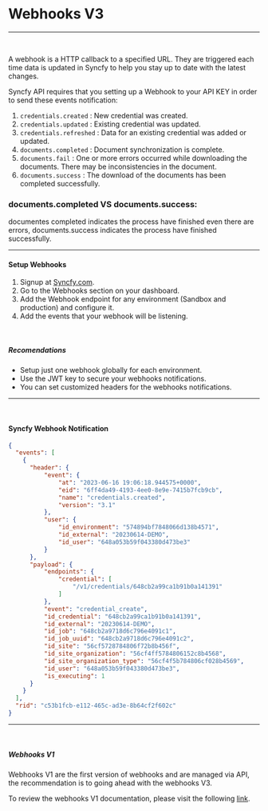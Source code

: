 # Webhooks V3

---

<br/>

A webhook is a HTTP callback to a specified URL. They are triggered each time data is updated in Syncfy to help you stay up to date with the latest changes.

Syncfy API requires that you setting up a Webhook to your API KEY in order to send these events notification:

1.  `credentials.created` : New credential was created.
2.  `credentials.updated` : Existing credential was updated.
3.  `credentials.refreshed` : Data for an existing credential was added or updated.
4.  `documents.completed` : Document synchronization is complete.
5.  `documents.fail` : One or more errors occurred while downloading the documents. There may be inconsistencies in the document.
6.  `documents.success` : The download of the documents has been completed successfully.

### documents.completed VS documents.success: 

documentes completed indicates the process have finished even there are errors, documents.success indicates the process have finished successfully.

---

#### Setup Webhooks

1. Signup at [Syncfy.com](https://syncfy.com/w/en/sync/signup).
2. Go to the Webhooks section on your dashboard.
3. Add the Webhook endpoint for any environment (Sandbox and production) and configure it.
4. Add the events that your webhook will be listening.

<br/>

##### Recomendations

* Setup just one webhook globally for each environment.
* Use the JWT key to secure your webhooks notifications.
* You can set customized headers for the webhooks notifications.

---

<br/>

#### Syncfy Webhook Notification

```json
{
  "events": [
    {
      "header": {
          "event": {
              "at": "2023-06-16 19:06:18.944575+0000",
              "eid": "6ff4da49-4193-4ee0-8e9e-7415b7fcb9cb",
              "name": "credentials.created",
              "version": "3.1"
          },
          "user": {
              "id_environment": "574894bf7848066d138b4571",
              "id_external": "20230614-DEMO",
              "id_user": "648a053b59f043380d473be3"
          }
      },
      "payload": {
          "endpoints": {
              "credential": [
                  "/v1/credentials/648cb2a99ca1b91b0a141391"
              ]
          },
          "event": "credential_create",
          "id_credential": "648cb2a99ca1b91b0a141391",
          "id_external": "20230614-DEMO",
          "id_job": "648cb2a9718d6c796e4091c1",
          "id_job_uuid": "648cb2a9718d6c796e4091c2",
          "id_site": "56cf5728784806f72b8b456f",
          "id_site_organization": "56cf4ff5784806152c8b4568",
          "id_site_organization_type": "56cf4f5b784806cf028b4569",
          "id_user": "648a053b59f043380d473be3",
          "is_executing": 1
      }
    }
  ],
  "rid": "c53b1fcb-e112-465c-ad3e-8b64cf2f602c"
}
```

---

<br/>

##### Webhooks V1 

Webhooks V1 are the first version of webhooks and are managed via API, the recommendation is to going ahead with the webhooks V3.

To review the webhooks V1 documentation, please visit the following [link](https://github.com/Paybook/code-samples/tree/master/webhooks/sync). 
